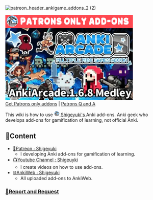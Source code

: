 ![patreon_header_ankigame_addons_2 (2)](https://github.com/shigeyukey/AnkiArcade/assets/124401518/4dcc3e40-158d-4ccf-b1cf-5b97bdad0c4a)

<!-- <iframe src="https://www.youtube.com/embed/t50NZagCsYk?list=PLZhrgD6s-LFVsEhxRdEHf_OkGVe2YZfeo" frameborder="0" allow="accelerometer; autoplay; clipboard-write; encrypted-media; gyroscope; picture-in-picture" allowfullscreen style="aspect-ratio: 16/9; width: 100%;"></iframe> -->

[![alt text](images/_promotion/promotion_00.gif)](https://www.patreon.com/Shigeyuki)<br>
[Get Patrons only addons](https://www.patreon.com/Shigeyuki) | [Patrons Q and A](patrons_q_and_a.md)

This wiki is how to use [ <img src="https://raw.githubusercontent.com/shigeyukey/Anki-Manuals-jp/main/Shigeyuki_icon.png" style="width: 1.2em; height: 2 em;"> Shigeyuki's ](http://patreon.com/Shigeyuki) Anki add-ons. Anki geek who develops add-ons for gamification of learning, not official Anki.

## 📂Content

 * [💖Patreon : Shigeyuki](https://www.patreon.com/Shigeyuki)
   * I developing Anki add-ons for gamification of learning.
 * [📺️Youtube Channel : Shigeuyki](https://www.youtube.com/@shigeyuki5397/videos)
   * I create videos on how to use add-ons.
 * [🌐AnkiWeb : Shigeyuki](https://ankiweb.net/shared/addons?search=by%20Shige)
   * All uploaded add-ons to AnkiWeb.


### [📨Report and Request](contact.md)
<!-- 
1. [💖Patreon : Shigeyuki](https://www.patreon.com/Shigeyuki)
2. [👩‍🚀Reddit : Shige-yuki](https://www.reddit.com/user/Shige-yuki)
3. [🌟AnkiForums : Shigeyuki](https://forums.ankiweb.net/u/shigeyuki/summary)
4. [🐙Github : shigeyukey](https://github.com/shigeyukey/) -->